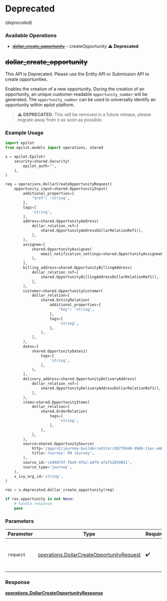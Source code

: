 # Deprecated
(*deprecated*)

### Available Operations

* [~~dollar_create_opportunity~~](#dollar_create_opportunity) - createOpportunity :warning: **Deprecated**

## ~~dollar_create_opportunity~~

This API is Deprecated. Please use the Entity API or Submission API to create opportunities.

Enables the creation of a new opportunity. During the creation of an opportunity, an unique customer-readable `opportunity_number` will be generated.
The `opportunity_number` can be used to universally identify an opportunity within epilot platform.


> :warning: **DEPRECATED**: This will be removed in a future release, please migrate away from it as soon as possible.

### Example Usage

```python
import epilot
from epilot.models import operations, shared

s = epilot.Epilot(
    security=shared.Security(
        epilot_auth="",
    ),
)

req = operations.DollarCreateOpportunityRequest(
    opportunity_input=shared.OpportunityInput(
        additional_properties={
            "$ref": 'string',
        },
        tags=[
            'string',
        ],
        address=shared.OpportunityAddress(
            dollar_relation_ref=[
                shared.OpportunityAddressDollarRelationRef1(),
            ],
        ),
        assignee=[
            shared.OpportunityAssignee(
                email_notification_settings=shared.OpportunityAssigneeEmailNotificationSettings(),
            ),
        ],
        billing_address=shared.OpportunityBillingAddress(
            dollar_relation_ref=[
                shared.OpportunityBillingAddressDollarRelationRef1(),
            ],
        ),
        customer=shared.OpportunityCustomer(
            dollar_relation=[
                shared.EntityRelation(
                    additional_properties={
                        "key": 'string',
                    },
                    tags=[
                        'string',
                    ],
                ),
            ],
        ),
        dates=[
            shared.OpportunityDates1(
                tags=[
                    'string',
                ],
            ),
        ],
        delivery_address=shared.OpportunityDeliveryAddress(
            dollar_relation_ref=[
                shared.OpportunityDeliveryAddressDollarRelationRef1(),
            ],
        ),
        items=shared.OpportunityItems(
            dollar_relation=[
                shared.OrderRelation(
                    tags=[
                        'string',
                    ],
                ),
            ],
        ),
        source=shared.OpportunitySource(
            http='/app/v2/journey-builder/editor/db7f6940-994b-11ec-a46d-9f1824ff2939',
            title='Journey: PH Journey',
        ),
        source_id='ce99875f-fba9-4fe2-a8f9-afaf52059051',
        source_type='journey',
    ),
    x_ivy_org_id='string',
)

res = s.deprecated.dollar_create_opportunity(req)

if res.opportunity is not None:
    # handle response
    pass
```

### Parameters

| Parameter                                                                                              | Type                                                                                                   | Required                                                                                               | Description                                                                                            |
| ------------------------------------------------------------------------------------------------------ | ------------------------------------------------------------------------------------------------------ | ------------------------------------------------------------------------------------------------------ | ------------------------------------------------------------------------------------------------------ |
| `request`                                                                                              | [operations.DollarCreateOpportunityRequest](../../models/operations/dollarcreateopportunityrequest.md) | :heavy_check_mark:                                                                                     | The request object to use for the request.                                                             |


### Response

**[operations.DollarCreateOpportunityResponse](../../models/operations/dollarcreateopportunityresponse.md)**


